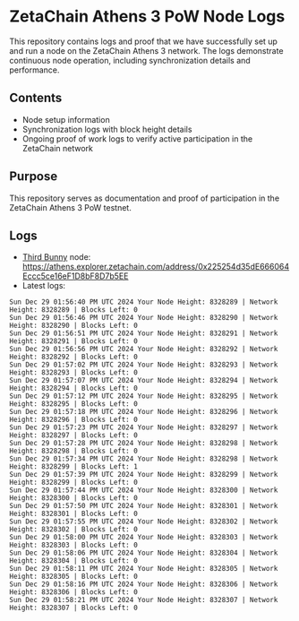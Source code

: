 # ZetaChain Athens 3 PoW Node Logs
This repository contains logs and proof that we have successfully set up and run a node on the ZetaChain Athens 3 network. The logs demonstrate continuous node operation, including synchronization details and performance.

## Contents
- Node setup information
- Synchronization logs with block height details
- Ongoing proof of work logs to verify active participation in the ZetaChain network

## Purpose
This repository serves as documentation and proof of participation in the ZetaChain Athens 3 PoW testnet.

## Logs

- [Third Bunny](https://thirdbunny.xyz/) node: https://athens.explorer.zetachain.com/address/0x225254d35dE666064Eccc5ce16eF1D8bF8D7b5EE
- Latest logs:
```
Sun Dec 29 01:56:40 PM UTC 2024 Your Node Height: 8328289 | Network Height: 8328289 | Blocks Left: 0
Sun Dec 29 01:56:46 PM UTC 2024 Your Node Height: 8328290 | Network Height: 8328290 | Blocks Left: 0
Sun Dec 29 01:56:51 PM UTC 2024 Your Node Height: 8328291 | Network Height: 8328291 | Blocks Left: 0
Sun Dec 29 01:56:56 PM UTC 2024 Your Node Height: 8328292 | Network Height: 8328292 | Blocks Left: 0
Sun Dec 29 01:57:02 PM UTC 2024 Your Node Height: 8328293 | Network Height: 8328293 | Blocks Left: 0
Sun Dec 29 01:57:07 PM UTC 2024 Your Node Height: 8328294 | Network Height: 8328294 | Blocks Left: 0
Sun Dec 29 01:57:12 PM UTC 2024 Your Node Height: 8328295 | Network Height: 8328295 | Blocks Left: 0
Sun Dec 29 01:57:18 PM UTC 2024 Your Node Height: 8328296 | Network Height: 8328296 | Blocks Left: 0
Sun Dec 29 01:57:23 PM UTC 2024 Your Node Height: 8328297 | Network Height: 8328297 | Blocks Left: 0
Sun Dec 29 01:57:28 PM UTC 2024 Your Node Height: 8328298 | Network Height: 8328298 | Blocks Left: 0
Sun Dec 29 01:57:34 PM UTC 2024 Your Node Height: 8328298 | Network Height: 8328299 | Blocks Left: 1
Sun Dec 29 01:57:39 PM UTC 2024 Your Node Height: 8328299 | Network Height: 8328299 | Blocks Left: 0
Sun Dec 29 01:57:44 PM UTC 2024 Your Node Height: 8328300 | Network Height: 8328300 | Blocks Left: 0
Sun Dec 29 01:57:50 PM UTC 2024 Your Node Height: 8328301 | Network Height: 8328301 | Blocks Left: 0
Sun Dec 29 01:57:55 PM UTC 2024 Your Node Height: 8328302 | Network Height: 8328302 | Blocks Left: 0
Sun Dec 29 01:58:00 PM UTC 2024 Your Node Height: 8328303 | Network Height: 8328303 | Blocks Left: 0
Sun Dec 29 01:58:06 PM UTC 2024 Your Node Height: 8328304 | Network Height: 8328304 | Blocks Left: 0
Sun Dec 29 01:58:11 PM UTC 2024 Your Node Height: 8328305 | Network Height: 8328305 | Blocks Left: 0
Sun Dec 29 01:58:16 PM UTC 2024 Your Node Height: 8328306 | Network Height: 8328306 | Blocks Left: 0
Sun Dec 29 01:58:21 PM UTC 2024 Your Node Height: 8328307 | Network Height: 8328307 | Blocks Left: 0
```
